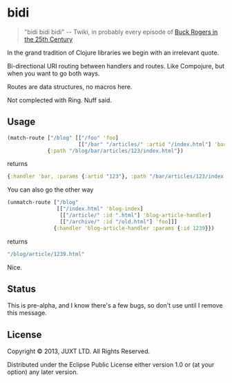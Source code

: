 # bidi

> "bidi bidi bidi" -- Twiki, in probably every episode of [Buck Rogers in the 25th Century](http://en.wikipedia.org/wiki/Buck_Rogers_in_the_25th_Century_%28TV_series%29)

In the grand tradition of Clojure libraries we begin with an irrelevant quote.

Bi-directional URI routing between handlers and routes. Like Compojure, but when you want to go both ways.

Routes are data structures, no macros here.

Not complected with Ring. Nuff said.

## Usage

```clojure
(match-route ["/blog" [["/foo" 'foo]
                       [["/bar" "/articles/" :artid "/index.html"] 'bar]]]
             {:path "/blog/bar/articles/123/index.html"})
```

returns

```clojure
{:handler 'bar, :params {:artid "123"}, :path "/bar/articles/123/index.html"}
```

You can also go the other way

```clojure
(unmatch-route ["/blog"
                [["/index.html" 'blog-index]
                 [["/article/" :id ".html"] 'blog-article-handler]
                 [["/archive/" :id "/old.html"] 'foo]]]
               {:handler 'blog-article-handler :params {:id 1239}})
```

returns

```clojure
"/blog/article/1239.html"
```

Nice.

## Status

This is pre-alpha, and I know there's a few bugs, so don't use until I remove this message.

## License

Copyright © 2013, JUXT LTD. All Rights Reserved.

Distributed under the Eclipse Public License either version 1.0 or (at
your option) any later version.
